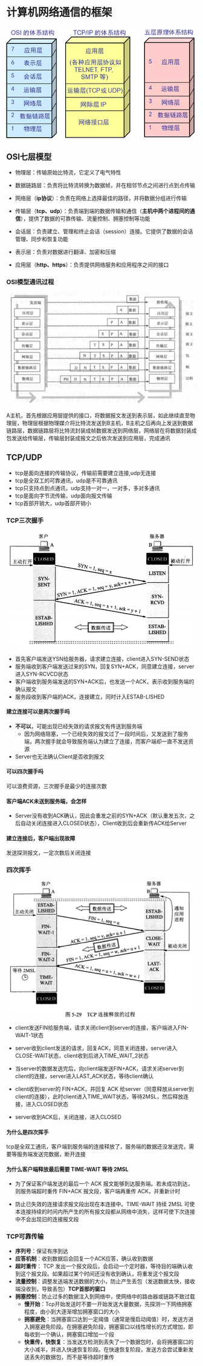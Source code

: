 # 计算机网络通信的框架

![image-network-mode](../Images/image-network-mode.png)

## OSI七层模型

* 物理层：传输原始比特流，它定义了电气特性

* 数据链路层：负责将比特流转换为数据帧，并在相邻节点之间进行点到点传输
* 网络层（**ip协议**）：负责在网络上选择最佳的路径，并将数据分组进行传输
* 传输层（**tcp、udp**）：负责端到端的数据传输和通信（**主机中两个进程间的通信**），提供了数据的可靠传输、流量控制、拥塞控制等功能
* 会话层：负责建立、管理和终止会话（session）连接。它提供了数据的会话管理、同步和恢复功能
* 表示层：负责对数据进行翻译、加密和压缩
* 应用层（**http、https**）：负责提供网络服务和应用程序之间的接口

### OSI模型通讯过程

![](../Images/image-network.png)

A主机，首先根据应用层提供的接口，将数据报文发送到表示层，如此继续直至物理层，物理层根据物理媒介将比特流发送到B主机，B主机之后再向上发送到数据链路层，数据链路层将比特流封装成帧数据发送到网络层，网络层在将数据封装成包发送给传输层，传输层封装成报文之后依次发送到应用层，完成通讯

## TCP/UDP

* tcp是面向连接的传输协议，传输前需要建立连接,udp无连接
* tcp是全双工的可靠通讯，udp是不可靠通讯
* tcp只支持点到点通讯，udp支持一对一，一对多，多对多通讯
* tcp是面向字节流传输，udp面向报文传输
* tcp首部开销大，udp首部开销小

### TCP三次握手

![](../Images/image-tcp-3.png)

* 首先客户端发送YSN给服务器，请求建立连接，client进入SYN-SEND状态
* 服务端收到客户端发送过来的SYN，回复SYN+ACK，同意建立连接，server进入SYN-RCVCD状态
* 客户端收到服务端发送的SYN+ACK后，也发送一个ACK，表示收到服务端的确认报文
* 服务段收到客户端的ACK，连接建立，同时计入ESTAB-LISHED

#### 建立连接可以是两次握手吗

* **不可以**，可能出现已经失效的请求报文有传送到服务端
  * 因为网络阻塞，一个已经失效的报文过了一段时间后，又发送到了服务端，两次握手就会导致服务端认为建立了连接，而客户端却一直不发送资源
* Server也无法确认Client是否收到报文

#### 可以四次握手吗

可以浪费资源，三次握手是最少的连接次数

#### 客户端ACK未送到服务端，会怎样

* Server没有收到ACK确认，因此会重发之前的SYN+ACK（默认重发五次，之后自动关闭连接进入CLOSED状态），Client收到后会重新传ACK给Server

#### 建立连接后，客户端出现故障

发送探测报文，一定次数后关闭连接

### 四次挥手

![](../Images/image-tcp-4.png)

* client发送FIN给服务端，请求关闭client到server的连接，客户端进入FIN-WAIT-1状态
* server收到client发送的请求，回复ACK，同意关闭连接，server进入CLOSE-WAIT状态，client收到后进入TIME_WAIT_2状态
* 当server的数据发送完后，向client端发送FIN+ACK，请求关闭server到client的连接，server进入LAST_ACK状态，等待client确认

* client收到server的 FIN+ACK，并回复 ACK 给server（同意释放从server到client的连接），此时client进入TIME_WAIT状态，等待2MSL，然后释放连接，进入CLOSED状态
* server收到ACK后，关闭连接，进入CLOSED

#### 为什么是四次挥手

tcp是全双工通讯，客户端到服务端的连接释放了，服务端的数据还没发送完，需要等服务端发送完数据，断开连接

#### 为什么客户端释放最后需要 TIME-WAIT 等待 2MSL 

* 为了保证客户端发送的最后一个 ACK 报文能够到达服务端。若未成功到达，则服务端超时重传 FIN+ACK 报文段，客户端再重传 ACK，并重新计时

* 防止已失效的连接请求报文段出现在本连接中。TIME-WAIT 持续 2MSL 可使本连接持续的时间内所产生的所有报文段都从网络中消失，这样可使下次连接中不会出现旧的连接报文段

### TCP可靠传输

* **序列号**：保证有序到达
* **应答机制**：收到数据后会回复一个ACK应答，确认收到数据
* **超时重传**： TCP 发出一个报文段后，会启动一个定时器，等待目的端确认收到这个报文段。如果超过某个时间还没有收到确认，将重发这个报文段
* **流量控制**：调整发送端发送数据的大小，防止产生丢包（发送数据太快，接收端没收到，导致丢包）**TCP首部的窗口**
* **拥塞控制**：防止过多的数据注入到网络中，使网络中的路由器或链路不致过载
  * **慢开始**：Tcp开始发送时不要一开始发送大量数据，先探测一下网络拥塞程度，由小到大逐渐增加拥塞窗口的大小
  * **拥塞避免**：当拥塞窗口达到一定阈值（通常是慢启动阈值）时，发送方进入拥塞避免阶段。在拥塞避免阶段，拥塞窗口以线性增长的方式增加，即每收到一个确认，拥塞窗口增加一个段
  * **快重传，快恢复**：当发送方检测到丢失了一个数据包时，会将拥塞窗口的大小减半，并进入快速恢复阶段。在快速恢复阶段，发送方会尝试重新发送丢失的数据包，而不是等待超时重传
